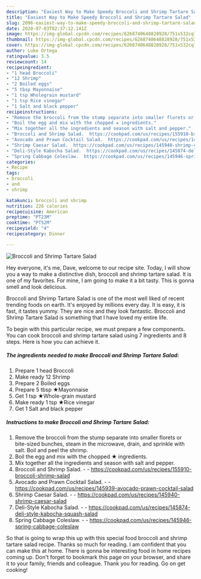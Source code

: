 ```yaml
---
description: "Easiest Way to Make Speedy Broccoli and Shrimp Tartare Salad"
title: "Easiest Way to Make Speedy Broccoli and Shrimp Tartare Salad"
slug: 2096-easiest-way-to-make-speedy-broccoli-and-shrimp-tartare-salad
date: 2020-07-03T02:37:12.141Z
image: https://img-global.cpcdn.com/recipes/6268740648828928/751x532cq70/broccoli-and-shrimp-tartare-salad-recipe-main-photo.jpg
thumbnail: https://img-global.cpcdn.com/recipes/6268740648828928/751x532cq70/broccoli-and-shrimp-tartare-salad-recipe-main-photo.jpg
cover: https://img-global.cpcdn.com/recipes/6268740648828928/751x532cq70/broccoli-and-shrimp-tartare-salad-recipe-main-photo.jpg
author: Luke Ortega
ratingvalue: 3.5
reviewcount: 14
recipeingredient:
- "1 head Broccoli"
- "12 Shrimp"
- "2 Boiled eggs"
- "5 tbsp Mayonnaise"
- "1 tsp Wholegrain mustard"
- "1 tsp Rice vinegar"
- "1 Salt and black pepper"
recipeinstructions:
- "Remove the broccoli from the stump separate into smaller florets or bite-sized bunches, steam in the microwave, drain, and sprinkle with salt. Boil and peel the shrimp."
- "Boil the egg and mix with the chopped ★ ingredients."
- "Mix together all the ingredients and season with salt and pepper."
- "Broccoli and Shrimp Salad.  https://cookpad.com/us/recipes/155910-broccoli-shrimp-salad"
- "Avocado and Prawn Cocktail Salad.  https://cookpad.com/us/recipes/145939-avocado-prawn-cocktail-salad"
- "Shrimp Caesar Salad.  https://cookpad.com/us/recipes/145940-shrimp-caesar-salad"
- "Deli-Style Kabocha Salad.  https://cookpad.com/us/recipes/145874-deli-style-kabocha-squash-salad"
- "Spring Cabbage Coleslaw.  https://cookpad.com/us/recipes/145946-spring-cabbage-coleslaw"
categories:
- Recipe
tags:
- broccoli
- and
- shrimp

katakunci: broccoli and shrimp 
nutrition: 226 calories
recipecuisine: American
preptime: "PT23M"
cooktime: "PT52M"
recipeyield: "4"
recipecategory: Dinner

---
```



![Broccoli and Shrimp Tartare Salad](https://img-global.cpcdn.com/recipes/6268740648828928/751x532cq70/broccoli-and-shrimp-tartare-salad-recipe-main-photo.jpg)

Hey everyone, it's me, Dave, welcome to our recipe site. Today, I will show you a way to make a distinctive dish, broccoli and shrimp tartare salad. It is one of my favorites. For mine, I am going to make it a bit tasty. This is gonna smell and look delicious.

Broccoli and Shrimp Tartare Salad is one of the most well liked of recent trending foods on earth. It's enjoyed by millions every day. It is easy, it is fast, it tastes yummy. They are nice and they look fantastic. Broccoli and Shrimp Tartare Salad is something that I have loved my entire life.




To begin with this particular recipe, we must prepare a few components. You can cook broccoli and shrimp tartare salad using 7 ingredients and 8 steps. Here is how you can achieve it.

<!--inarticleads1-->

##### The ingredients needed to make Broccoli and Shrimp Tartare Salad:

1. Prepare 1 head Broccoli
1. Make ready 12 Shrimp
1. Prepare 2 Boiled eggs
1. Prepare 5 tbsp ★Mayonnaise
1. Get 1 tsp ★Whole-grain mustard
1. Make ready 1 tsp ★Rice vinegar
1. Get 1 Salt and black pepper




<!--inarticleads2-->

##### Instructions to make Broccoli and Shrimp Tartare Salad:

1. Remove the broccoli from the stump separate into smaller florets or bite-sized bunches, steam in the microwave, drain, and sprinkle with salt. Boil and peel the shrimp.
1. Boil the egg and mix with the chopped ★ ingredients.
1. Mix together all the ingredients and season with salt and pepper.
1. Broccoli and Shrimp Salad. -  - https://cookpad.com/us/recipes/155910-broccoli-shrimp-salad
1. Avocado and Prawn Cocktail Salad. -  - https://cookpad.com/us/recipes/145939-avocado-prawn-cocktail-salad
1. Shrimp Caesar Salad. -  - https://cookpad.com/us/recipes/145940-shrimp-caesar-salad
1. Deli-Style Kabocha Salad. -  - https://cookpad.com/us/recipes/145874-deli-style-kabocha-squash-salad
1. Spring Cabbage Coleslaw. -  - https://cookpad.com/us/recipes/145946-spring-cabbage-coleslaw




So that is going to wrap this up with this special food broccoli and shrimp tartare salad recipe. Thanks so much for reading. I am confident that you can make this at home. There is gonna be interesting food in home recipes coming up. Don't forget to bookmark this page on your browser, and share it to your family, friends and colleague. Thank you for reading. Go on get cooking!
